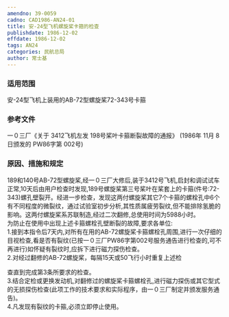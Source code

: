 ```yaml
---
amendno: 39-0059  
cadno: CAD1986-AN24-01  
title: 安-24型飞机螺旋桨卡箍的检查  
publishdate: 1986-12-02  
effdate: 1986-12-02  
tags: AN24  
categories: 民航总局  
author: 常士基  
---
```

  
### 适用范围  
安-24型飞机上装用的AB-72型螺旋桨72-343号卡箍  
  
<!--more-->  
### 参考文件  
一０三厂《关于 3412飞机左发 198号桨叶卡箍断裂故障的通报》 (1986年 11月 8日颁发的 PW86字第 002号)  
  
### 原因、措施和规定  
189和140号AB-72型螺旋桨,经一０三厂大修后,装于3412号飞机,启封和调试试车正常,10天后由用户检查时发现,189号螺旋桨第三号桨叶在桨套上的卡箍(件号:72-343)螺孔壁裂开。经进一步检查，发现这两付螺旋桨其它7个卡箍的螺栓孔中6个有不同程度的微裂纹，通过试验室初步分析,其性质属疲劳裂纹,但不能排除氢脆的影响。这两付螺旋桨系苏联制造,经过二次翻修,总使用时间为5988小时。  
    为防止在使用中出现上述卡箍螺栓孔壁断裂的故障,要求各单位:  
    1.接到本指令后7天内,对所有在用的AB-72螺旋桨卡箍螺栓孔周围,进行一次仔细的目视检查,看是否有裂纹(已按一０三厂PW86字第002号服务通告进行检查的,可不再进行)如怀疑有裂纹时,应拆下进行磁力探伤检查。  
    2.对经过翻修的AB-72螺旋桨，每隔15天或50飞行小时重复上述检  
  
查直到完成第3条所要求的检查。  
    3.结合定检或更换发动机,对翻修过的螺旋桨卡箍螺栓孔,进行磁力探伤或其它型式的无损探伤检查(此项工作的技术要求和实际程序，由一０三厂制定并颁发服务通告)。  
    4.凡发现有裂纹的卡箍,必须立即停止使用。  
